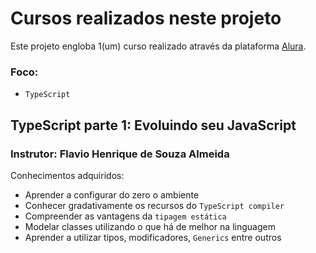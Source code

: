 # Cursos realizados neste projeto

Este projeto engloba 1(um) curso realizado através da plataforma [Alura](https://www.alura.com.br/).

### Foco: 
 - `TypeScript`

## TypeScript parte 1: Evoluindo seu JavaScript
### Instrutor: Flavio Henrique de Souza Almeida

Conhecimentos adquiridos:
 - Aprender a configurar do zero o ambiente
 - Conhecer gradativamente os recursos do `TypeScript compiler`
 - Compreender as vantagens da `tipagem estática`
 - Modelar classes utilizando o que há de melhor na linguagem
 - Aprender a utilizar tipos, modificadores, `Generics` entre outros